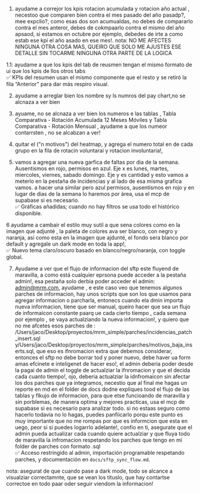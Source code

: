 1. ayudame a correjor los kpis rotacion acumulada y rotacion año actual , necestoo que comparen bien contra el mes pasado del año pasadp?, mee expclio?, como esas dos son acumualdas, no debes de compararlo contra el mes anteror, debes de cokmpaarlo contra el mismo del año apsaod, si estamos en octubre por ejemplo, debedes de irte a como estab ese kpi el año asado en ese mes!. nota: NO ME AFECTES NINGUNA OTRA COSA MAS, QUEIRO QUE SOLO ME AJUSTES ESE DETALLE SIN TOCARME NINGUNA OTRA PARTE DE LA LOGICA

1.1: ayudame a que los kpis del tab de reusmen tengan el mismo formato de ui que los kpis de llos otros tabs  
✅ KPIs del resumen usan el mismo componente que el resto y se retiró la fila “Anterior” para dar más respiro visual.

2. ayudame a arreglar bien los nombre sy ls numros del pay chart,no se alcnaza a ver bien


3. ayuame, no se alcnaza a ver bien los numeros e las tablas , Tabla Comparativa - Rotación Acumulada 12 Meses Móviles y Tabla Comparativa - Rotación Mensual
, ayudame a que los numeor contarrsten , no se alcabzan a ver!

4. quitar el ("n motivos") del heatmap, y agrega el numero total en de cada grupo en la fila de rotacin voluntarai y rotacion involuntaria!,

5.  vamos a agregar una nueva garfica de faltas por dia de la semana. Ausentismos en rojo, permisos en azul. Eje x es lunes, martes, miercoles, viernes, sabado domingo. Eje y es cantidad y esto vamos a meterlo en la pestaña de incidencias y al lado de esa misma grafica vamos. a hacer una similar pero azul permisos, ausentismos en rojo y en lugar de dias de la semana lo haremos por área, usa el mcp de supabase si es necesario.  
✅ Gráficas añadidas; cuando no hay filtros se usa todo el histórico disponible.


6 ayudame a cambair el estilo muy sutil a que sena colores como en la imagen que adjunté , la paleta de colores ava ser blanco, con negro y naranja, asi como esta en la imagen que ajdunté, el fondo sera blanco por default y agregale un dark mode en toda la app!,  
✅ Nuevo tema claro/oscuro basado en blanco/negro/naranja, con toggle global.

7. Ayudame a ver que el flujo de informacion del sftp este fluyend de maravilla, a como está cualquier eprsona puede acceder a la pestaña admin!, esa pestaña solo derbia poder acceder el admin: admin@mrm.com, ayudame , e este caso veo que tenemos algunos parches de informacion, hay unos scripts que son los que usamos para agregar informacion o parcharla, entonecs cuando ela dmin importa nueva informacion, tiene que ser manual, queiro hacer que sea un flujo de informaicon constante paarq ue cada cierto tiempo , cada semana por ejemplo , se vaya actualziando la nueva informacion!, y quiero que no me afcetes esos parches de : /Users/jaco/Desktop/proyectos/mrm_simple/parches/incidencias_patch_insert.sql y/Users/jaco/Desktop/proyectos/mrm_simple/parches/motivos_baja_inserts.sql, que eso es ifnromacion extra que debemos considerar, entonces el sftp no debe borrar tod y poner nuevo, debe haver ua form amas efcinete e inteligenet de hacer eso!, el admin deberia poder desde la pagai de admin el toggle de actualziar la ifnromacion y que el decida cada cuanto tiempo!, ojo, deberia actualziar la idnfromaicon sin afectar los dos parches que ya integramos, necestio que al final me hagas un reporte en md en el folder de docs dodne expliques tood el flujo de las tablas y flkujo de informacion, para que etse funcioando de maravilla y sin porblemas, de manera optima y mejores practicas, usa el mcp de supabase si es necesario para analizar todo. si no estaas seguro como hacerlo todavia no lo hagas, puedes panfiicarlo porqu este punto es muy importante que no me rompas por que es informcion que esta en uego, peor si si puedes logarrlo adelante!, confio en ti, asegurate que el admin pueda actualizar cada cuando quiere actualziar y que fluya todo de maravilla la infromacion respetando los parches que tengo en mi folder de parches con formato .sql  
✅ Acceso restringido al admin, importación programable respetando parches, y documentación en `docs/sftp_sync_flow.md`.

nota: asegurat de que cuando pase a dark mode, todo se alcance a visualziar correctamnte, que se vean los tituslo, que hay contartse correctoe en todo paar oder seguir viendom la informacion!





